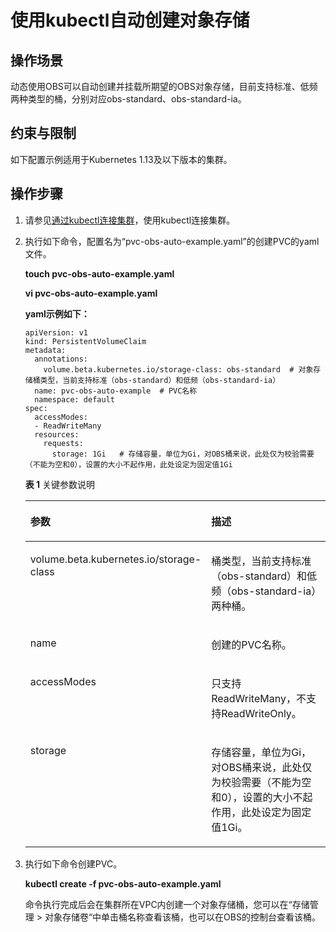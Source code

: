 # 使用kubectl自动创建对象存储<a name="cce_10_0325"></a>

## 操作场景<a name="section1062914713566"></a>

动态使用OBS可以自动创建并挂载所期望的OBS对象存储，目前支持标准、低频两种类型的桶，分别对应obs-standard、obs-standard-ia。

## 约束与限制<a name="section946015116135"></a>

如下配置示例适用于Kubernetes 1.13及以下版本的集群。

## 操作步骤<a name="section1530655595611"></a>

1.  请参见[通过kubectl连接集群](通过kubectl连接集群.md)，使用kubectl连接集群。
2.  执行如下命令，配置名为“pvc-obs-auto-example.yaml”的创建PVC的yaml文件。

    **touch pvc-obs-auto-example.yaml**

    **vi pvc-obs-auto-example.yaml**

    **yaml示例如下：**

    ```
    apiVersion: v1 
    kind: PersistentVolumeClaim 
    metadata: 
      annotations: 
        volume.beta.kubernetes.io/storage-class: obs-standard  # 对象存储桶类型，当前支持标准（obs-standard）和低频（obs-standard-ia）
      name: pvc-obs-auto-example  # PVC名称
      namespace: default 
    spec: 
      accessModes: 
      - ReadWriteMany 
      resources: 
        requests: 
          storage: 1Gi   # 存储容量，单位为Gi，对OBS桶来说，此处仅为校验需要（不能为空和0），设置的大小不起作用，此处设定为固定值1Gi
    ```

    **表 1**  关键参数说明

    <a name="table1897325023619"></a>
    <table><thead align="left"><tr id="row2973195019365"><th class="cellrowborder" valign="top" width="35.809999999999995%" id="mcps1.2.3.1.1"><p id="p1973155063611"><a name="p1973155063611"></a><a name="p1973155063611"></a>参数</p>
    </th>
    <th class="cellrowborder" valign="top" width="64.19%" id="mcps1.2.3.1.2"><p id="p139741150123614"><a name="p139741150123614"></a><a name="p139741150123614"></a>描述</p>
    </th>
    </tr>
    </thead>
    <tbody><tr id="row3974350153618"><td class="cellrowborder" valign="top" width="35.809999999999995%" headers="mcps1.2.3.1.1 "><p id="p2974155083619"><a name="p2974155083619"></a><a name="p2974155083619"></a>volume.beta.kubernetes.io/storage-class</p>
    </td>
    <td class="cellrowborder" valign="top" width="64.19%" headers="mcps1.2.3.1.2 "><p id="p1497425012362"><a name="p1497425012362"></a><a name="p1497425012362"></a>桶类型，当前支持标准（obs-standard）和低频（obs-standard-ia）两种桶。</p>
    </td>
    </tr>
    <tr id="row2974950133612"><td class="cellrowborder" valign="top" width="35.809999999999995%" headers="mcps1.2.3.1.1 "><p id="p1497565093618"><a name="p1497565093618"></a><a name="p1497565093618"></a>name</p>
    </td>
    <td class="cellrowborder" valign="top" width="64.19%" headers="mcps1.2.3.1.2 "><p id="p1975145003618"><a name="p1975145003618"></a><a name="p1975145003618"></a>创建的PVC名称。</p>
    </td>
    </tr>
    <tr id="row12975850123614"><td class="cellrowborder" valign="top" width="35.809999999999995%" headers="mcps1.2.3.1.1 "><p id="p17975150193613"><a name="p17975150193613"></a><a name="p17975150193613"></a>accessModes</p>
    </td>
    <td class="cellrowborder" valign="top" width="64.19%" headers="mcps1.2.3.1.2 "><p id="p10975150173615"><a name="p10975150173615"></a><a name="p10975150173615"></a>只支持ReadWriteMany，不支持ReadWriteOnly。</p>
    </td>
    </tr>
    <tr id="row169751506362"><td class="cellrowborder" valign="top" width="35.809999999999995%" headers="mcps1.2.3.1.1 "><p id="p109751750123619"><a name="p109751750123619"></a><a name="p109751750123619"></a>storage</p>
    </td>
    <td class="cellrowborder" valign="top" width="64.19%" headers="mcps1.2.3.1.2 "><p id="p119761450113614"><a name="p119761450113614"></a><a name="p119761450113614"></a>存储容量，单位为Gi，对OBS桶来说，此处仅为校验需要（不能为空和0），设置的大小不起作用，此处设定为固定值1Gi。</p>
    </td>
    </tr>
    </tbody>
    </table>

3.  执行如下命令创建PVC。

    **kubectl create -f pvc-obs-auto-example.yaml**

    命令执行完成后会在集群所在VPC内创建一个对象存储桶，您可以在“存储管理 \> 对象存储卷“中单击桶名称查看该桶，也可以在OBS的控制台查看该桶。


